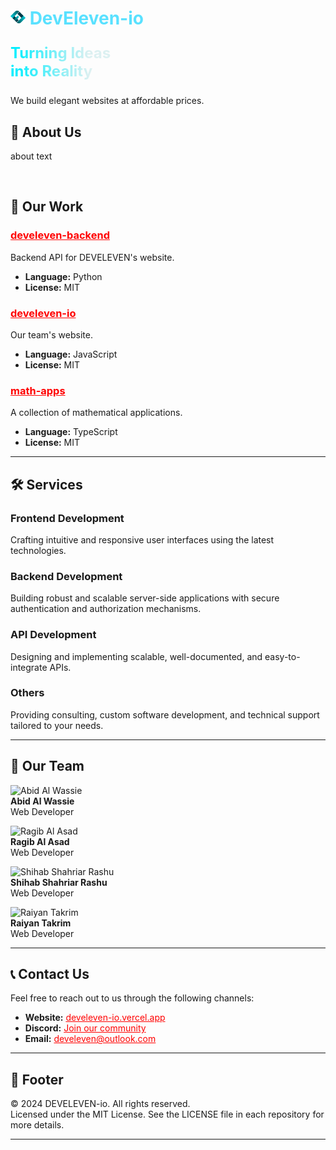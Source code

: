 <style>
    h1 span {
        color: #59E1FF; 
    }
    .gradient {
        background: -webkit-linear-gradient(left, #0ef 1%,#dcf0f1 25%); -webkit-background-clip: text; -webkit-text-fill-color: transparent;
        font-size: 24px;
        font-weight: bold; 
    }
    a {
        color: red;
    }
</style>

<h1 class="logo"> <img src="https://raw.githubusercontent.com/DEVELEVEN-io/develeven-io/main/assets/logo.png" width="24" /> <span> DevEleven-io </span> </h1>

<p class="gradient" align="left">
  <span>
    Turning Ideas </br> into Reality
  </span>
</p>
We build elegant websites at affordable prices.

</br>

## 🌟 About Us

about text

</br>

## 🚀 Our Work

### [develeven-backend](https://github.com/DEVELEVEN-io/develeven-backend)

Backend API for DEVELEVEN's website.

- **Language:** Python
- **License:** MIT

### [develeven-io](https://github.com/DEVELEVEN-io/develeven-io)

Our team's website.

- **Language:** JavaScript
- **License:** MIT

### [math-apps](https://github.com/DEVELEVEN-io/math-apps)

A collection of mathematical applications.

- **Language:** TypeScript
- **License:** MIT

---

## 🛠️ Services

### Frontend Development

Crafting intuitive and responsive user interfaces using the latest technologies.

### Backend Development

Building robust and scalable server-side applications with secure authentication and authorization mechanisms.

### API Development

Designing and implementing scalable, well-documented, and easy-to-integrate APIs.

### Others

Providing consulting, custom software development, and technical support tailored to your needs.

---

## 👥 Our Team

![Abid Al Wassie](https://develeven-io.vercel.app/abid.jpg)  
**Abid Al Wassie**  
Web Developer

![Ragib Al Asad](https://develeven-io.vercel.app/ragib.jpg)  
**Ragib Al Asad**  
Web Developer

![Shihab Shahriar Rashu](https://develeven-io.vercel.app/shihab.jpg)  
**Shihab Shahriar Rashu**  
Web Developer

![Raiyan Takrim](https://develeven-io.vercel.app/raiyan.jpg)  
**Raiyan Takrim**  
Web Developer

---

## 📞 Contact Us

Feel free to reach out to us through the following channels:

- **Website:** [develeven-io.vercel.app](https://develeven-io.vercel.app)
- **Discord:** [Join our community](https://discord.gg/xTtkGvv6)
- **Email:** develeven@outlook.com

---

## 📝 Footer

© 2024 DEVELEVEN-io. All rights reserved.  
Licensed under the MIT License. See the LICENSE file in each repository for more details.

---

